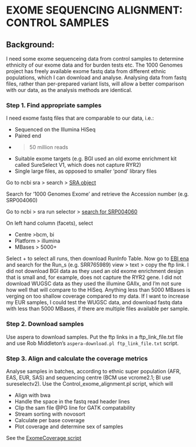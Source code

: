 # EXOME SEQUENCING ALIGNMENT: CONTROL SAMPLES

## Background:

I need some exome sequenceing data from control samples to determine ethnicity of our exome data and for burden tests etc. The 1000 Genomes project has freely available exome fastq data from different ethnic populations, which I can download and analyse. Analysing data from fastq files, rather than per-prepared variant lists, will allow a better comparison with our data, as the analysis methods are identical.### Step 1. Find appropriate samplesI need exome fastq files that are comparable to our data, i.e.:* Sequenced on the Illumina HiSeq* Paired end* >50 million reads* Suitable exome targets (e.g. BGI used an old exome enrichment kit called SureSelect V1, which does not capture RYR2)* Single large files, as opposed to smaller ‘pond’ library filesGo to ncbi sra > search > [SRA object](http://www.ncbi.nlm.nih.gov/Traces/sra/sra.cgi?view=search_obj)Search for ‘1000 Genomes Exome’ and retrieve the Accession number (e.g. SRP004060)Go to ncbi > sra run selector > [search for SRP004060](http://trace.ncbi.nlm.nih.gov/Traces/study/?go=home)On left hand column (facets), select * Centre >bcm, bi* Platform > illumina* MBases > 5000+Select + to select all runs, then download RunInfo Table. Now go to [EBI ena](http://www.ebi.ac.uk/ena) and search for the Run_s (e.g. SRR765989) view > text > copy the ftp link. I did not download BGI data as they used an old exome enrichment design that is small and, for example, does not capture the RYR2 gene. I did not download  WUGSC data as they used the illumine GAIIx, and I’m not sure how well that will compare to the HiSeq. Anything less than 5000 MBases is verging on too shallow coverage compared to my data. If I want to increase my EUR samples, I could test the WUGSC data, and download fastq data with less than 5000 MBases, if there are multiple files available per sample. ### Step 2. Download samplesUse aspera to download samples. Put the ftp links in a ftp_link_file.txt file and use Rob Middleton’s `aspera-download.pl ftp_link_file.txt` script. ### Step 3. Align and calculate the coverage metricsAnalyse samples in batches, according to ethnic super population (AFR, EAS, EUR, SAS) and sequencing centre (BCM use vcrome2.1; BI use sureselectv2). Use the Control_exome_alignment.pl script, which will* Align with bwa* Handle the space in the fastq read header lines* Clip the sam file @PG line for GATK compatability* Stream sorting with novosort* Calculate per base coverage* Plot coverage and determine sex of samplesSee the [ExomeCoverage script](https://github.com/rbagnall/ExomeCoverage)